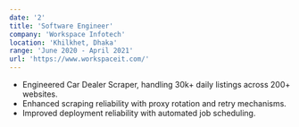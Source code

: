 ```yaml
---
date: '2'
title: 'Software Engineer'
company: 'Workspace Infotech'
location: 'Khilkhet, Dhaka'
range: 'June 2020 - April 2021'
url: 'https://www.workspaceit.com/'
---
```


- Engineered Car Dealer Scraper, handling 30k+ daily listings across 200+ websites.
- Enhanced scraping reliability with proxy rotation and retry mechanisms.
- Improved deployment reliability with automated job scheduling.
